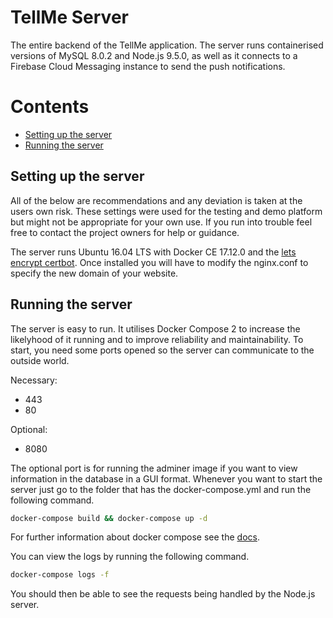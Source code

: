# TellMe Server

The entire backend of the TellMe application. The server runs containerised versions of MySQL 8.0.2 and Node.js 9.5.0, as well as it connects to a Firebase Cloud Messaging instance to send the push notifications.

# Contents
- [Setting up the server](https://github.com/JoshuaBradbury/TellMe/Backend/README.md#setting-up-the-server "Setting up the server")
- [Running the server](https://github.com/JoshuaBradbury/TellMe/Backend/README.md#running-the-server "Running the server")

## Setting up the server
All of the below are recommendations and any deviation is taken at the users own risk. These settings were used for the testing and demo platform but might not be appropriate for your own use. If you run into trouble feel free to contact the project owners for help or guidance.

The server runs Ubuntu 16.04 LTS with Docker CE 17.12.0 and the [lets encrypt certbot](https://certbot.eff.org/lets-encrypt/ubuntuxenial-other "Certbot installation instructions"). Once installed you will have to modify the nginx.conf to specify the new domain of your website.

## Running the server
The server is easy to run. It utilises Docker Compose 2 to increase the likelyhood of it running and to improve reliability and maintainability. To start, you need some ports opened so the server can communicate to the outside world.

Necessary:
- 443
- 80

Optional:
- 8080

The optional port is for running the adminer image if you want to view information in the database in a GUI format. Whenever you want to start the server just go to the folder that has the docker-compose.yml and run the following command.
```Bash
docker-compose build && docker-compose up -d
```
For further information about docker compose see the [docs](https://docs.docker.com/compose/ "Docker Compose Documentation"). 

You can view the logs by running the following command.
```Bash
docker-compose logs -f
```
You should then be able to see the requests being handled by the Node.js server.
